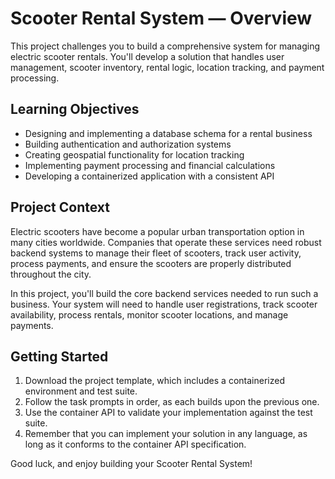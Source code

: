 # Scooter Rental System — Overview

This project challenges you to build a comprehensive system for managing electric scooter rentals. You'll develop a solution that handles user management, scooter inventory, rental logic, location tracking, and payment processing.

## Learning Objectives

- Designing and implementing a database schema for a rental business
- Building authentication and authorization systems
- Creating geospatial functionality for location tracking
- Implementing payment processing and financial calculations
- Developing a containerized application with a consistent API

## Project Context

Electric scooters have become a popular urban transportation option in many cities worldwide. Companies that operate these services need robust backend systems to manage their fleet of scooters, track user activity, process payments, and ensure the scooters are properly distributed throughout the city.

In this project, you'll build the core backend services needed to run such a business. Your system will need to handle user registrations, track scooter availability, process rentals, monitor scooter locations, and manage payments.

## Getting Started

1. Download the project template, which includes a containerized environment and test suite.
2. Follow the task prompts in order, as each builds upon the previous one.
3. Use the container API to validate your implementation against the test suite.
4. Remember that you can implement your solution in any language, as long as it conforms to the container API specification.

Good luck, and enjoy building your Scooter Rental System!
